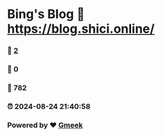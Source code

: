 # Bing's Blog :link: https://blog.shici.online/ 
### :page_facing_up: [2](https://blog.shici.online//tag.html) 
### :speech_balloon: 0 
### :hibiscus: 782 
### :alarm_clock: 2024-08-24 21:40:58 
### Powered by :heart: [Gmeek](https://github.com/Meekdai/Gmeek)
